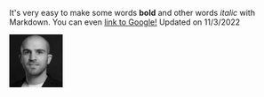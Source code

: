 It's very easy to make some words **bold** and other words *italic* with Markdown. You can even [link to Google!](http://google.com)
Updated on 11/3/2022

![alt text](me.jpg "My Picture")
